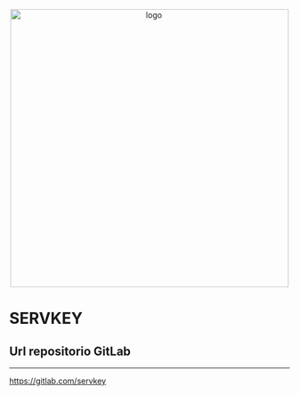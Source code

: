 <div align="center">
    <img src="https://gitlab.com/servkey/servkey/-/raw/main/img/logo_servkey.png" alt="logo" width="500"/>
</div>

# SERVKEY

## Url repositorio GitLab
---

https://gitlab.com/servkey
